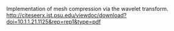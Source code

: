 Implementation of mesh compression via the wavelet transform.
http://citeseerx.ist.psu.edu/viewdoc/download?doi=10.1.1.21.1125&rep=rep1&type=pdf